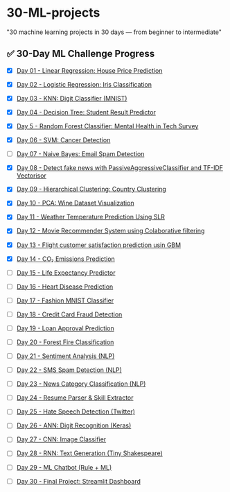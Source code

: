 # 30-ML-projects
"30 machine learning projects in 30 days — from beginner to intermediate"
## ✅ 30-Day ML Challenge Progress

- [x] [Day 01 - Linear Regression: House Price Prediction](https://github.com/Parineeta201103/30-ML-projects/tree/3530042a5ee51c9e2ce74b6a46f79f987e180ef0/Day%2001%20-%20Linear%20Regression)
- [x] [Day 02 - Logistic Regression: Iris Classification](./Day%2002%20-%20Logistic%20Regression)
- [x] [Day 03 - KNN: Digit Classifier (MNIST)](./Day%2003%20-%20KNN)
- [x] [Day 04 - Decision Tree: Student Result Predictor](./Day%2004%20-%20Decision%20Tree)
- [x] [Day 5 - Random Forest Classifier: Mental Health in Tech Survey](https://github.com/Parineeta201103/30-ML-projects/tree/7e94fb08d717f4c07d061615889e8a860ca805e7/Day%205%3A%20Random%20Forest%20Classifier)
- [x] [Day 06 - SVM: Cancer Detection](./Day%2006%20-%20SVM)
- [ ] [Day 07 - Naive Bayes: Email Spam Detection](./Day%2007%20-%20Naive%20Bayes)
- [x] [Day 08 - Detect fake news with PassiveAggressiveClassifier and TF-IDF Vectorisor](https://github.com/Parineeta201103/30-ML-projects/tree/4ac13165098395859f85a83457e7f14c96f5c493/Day%2008%20-%20PassiveAggresssiveClassifier)
- [x] [Day 09 - Hierarchical Clustering: Country Clustering](./Day%2009%20-%20Hierarchical%20Clustering)
- [x] [Day 10 - PCA: Wine Dataset Visualization](./Day%2010%20-%20PCA)

- [x] [Day 11 - Weather Temperature Prediction Using SLR](https://github.com/Parineeta201103/30-ML-projects/tree/c99fa5da70ef65a9e14d39ac96a8a216292b352c/Day%2011%20-%20Simple%20Linear%20Regression)
- [x] [Day 12 - Movie Recommender System using Colaborative filtering](https://github.com/Parineeta201103/30-ML-projects/tree/85d6a60d2f4cf4f535517719f3493ea479afe403/Day%2012%20-%20Collaborative%20filtering)
- [x] [Day 13 - Flight customer satisfaction prediction usin GBM](https://github.com/Parineeta201103/30-ML-projects/tree/f3fa7fc21bd531d4d853684832ef98e8809bd13d/Day%2013%20-%20Gradient%20Boosting%20Machine)
- [x] [Day 14 - CO₂ Emissions Prediction](https://github.com/Parineeta201103/30-ML-projects/tree/00d4dce25610dda81fe563b201db2accd4b496bf/Day%2014%20-%20CO2%20Emissions%20Prediction)
- [ ] [Day 15 - Life Expectancy Predictor](./Day%2015%20-%20Life%20Expectancy)

- [ ] [Day 16 - Heart Disease Prediction](./Day%2016%20-%20Heart%20Disease%20Prediction)
- [ ] [Day 17 - Fashion MNIST Classifier](./Day%2017%20-%20Fashion%20MNIST)
- [ ] [Day 18 - Credit Card Fraud Detection](./Day%2018%20-%20Fraud%20Detection)
- [ ] [Day 19 - Loan Approval Prediction](./Day%2019%20-%20Loan%20Approval)
- [ ] [Day 20 - Forest Fire Classification](./Day%2020%20-%20Forest%20Fire)

- [ ] [Day 21 - Sentiment Analysis (NLP)](./Day%2021%20-%20Sentiment%20Analysis)
- [ ] [Day 22 - SMS Spam Detection (NLP)](./Day%2022%20-%20SMS%20Spam)
- [ ] [Day 23 - News Category Classification (NLP)](./Day%2023%20-%20News%20Classifier)
- [ ] [Day 24 - Resume Parser & Skill Extractor](./Day%2024%20-%20Resume%20Parser)
- [ ] [Day 25 - Hate Speech Detection (Twitter)](./Day%2025%20-%20Hate%20Speech)

- [ ] [Day 26 - ANN: Digit Recognition (Keras)](./Day%2026%20-%20Digit%20ANN)
- [ ] [Day 27 - CNN: Image Classifier](./Day%2027%20-%20CNN)
- [ ] [Day 28 - RNN: Text Generation (Tiny Shakespeare)](./Day%2028%20-%20RNN)
- [ ] [Day 29 - ML Chatbot (Rule + ML)](./Day%2029%20-%20Chatbot)
- [ ] [Day 30 - Final Project: Streamlit Dashboard](./Day%2030%20-%20Final%20Project)

